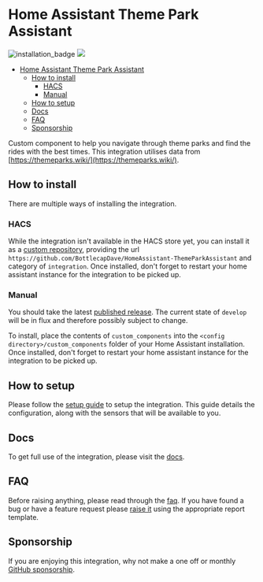# Home Assistant Theme Park Assistant

![installation_badge](https://img.shields.io/badge/dynamic/json?color=41BDF5&logo=home-assistant&label=integration%20usage&suffix=%20installs&cacheSeconds=15600&url=https://analytics.home-assistant.io/custom_integrations.json&query=$.theme_park_assistant.total) [![](https://img.shields.io/static/v1?label=Sponsor&message=%E2%9D%A4&logo=GitHub&color=%23fe8e86)](https://github.com/sponsors/bottlecapdave)

- [Home Assistant Theme Park Assistant](#home-assistant-theme-park-assistant)
  - [How to install](#how-to-install)
    - [HACS](#hacs)
    - [Manual](#manual)
  - [How to setup](#how-to-setup)
  - [Docs](#docs)
  - [FAQ](#faq)
  - [Sponsorship](#sponsorship)

Custom component to help you navigate through theme parks and find the rides with the best times. This integration utilises data from [https://themeparks.wiki/](https://themeparks.wiki/).

## How to install

There are multiple ways of installing the integration.

### HACS

While the integration isn't available in the HACS store yet, you can install it as a [custom repository](https://hacs.xyz/docs/faq/custom_repositories), providing the url `https://github.com/BottlecapDave/HomeAssistant-ThemeParkAssistant` and category of `integration`. Once installed, don't forget to restart your home assistant instance for the integration to be picked up.

### Manual

You should take the latest [published release](https://github.com/BottlecapDave/HomeAssistant-ThemeParkAssistant/releases). The current state of `develop` will be in flux and therefore possibly subject to change.

To install, place the contents of `custom_components` into the `<config directory>/custom_components` folder of your Home Assistant installation. Once installed, don't forget to restart your home assistant instance for the integration to be picked up.

## How to setup

Please follow the [setup guide](https://bottlecapdave.github.io/HomeAssistant-ThemeParkAssistant/setup/account) to setup the integration. This guide details the configuration, along with the sensors that will be available to you.

## Docs

To get full use of the integration, please visit the [docs](https://bottlecapdave.github.io/HomeAssistant-ThemeParkAssistant/).

## FAQ

Before raising anything, please read through the [faq](https://bottlecapdave.github.io/HomeAssistant-ThemeParkAssistant/faq.md). If you have found a bug or have a feature request please [raise it](https://github.com/BottlecapDave/HomeAssistant-ThemeParkAssistant/issues) using the appropriate report template.

## Sponsorship

If you are enjoying this integration, why not make a one off or monthly [GitHub sponsorship](https://github.com/sponsors/bottlecapdave).
